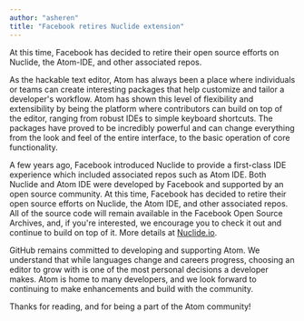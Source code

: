 ```yaml
---
author: "asheren"
title: "Facebook retires Nuclide extension"
---
```


At this time, Facebook has decided to retire their open source efforts on Nuclide, the Atom-IDE, and other associated repos.

<!--more-->

As the hackable text editor, Atom has always been a place where individuals or teams can create interesting packages that help customize and tailor a developer's workflow. Atom has shown this level of flexibility and extensibility by being the platform where contributors can build on top of the editor, ranging from robust IDEs to simple keyboard shortcuts. The packages have proved to be incredibly powerful and can change everything from the look and feel of the entire interface, to the basic operation of core functionality.

A few years ago, Facebook introduced Nuclide to provide a first-class IDE experience which included associated repos such as Atom IDE. Both Nuclide and Atom IDE were developed by Facebook and supported by an open source community. At this time, Facebook has decided to retire their open source efforts on Nuclide, the Atom IDE, and other associated repos. All of the source code will remain available in the Facebook Open Source Archives, and, if you're interested, we encourage you to check it out and continue to build on top of it. More details at [Nuclide.io](https://nuclide.io/).

GitHub remains committed to developing and supporting Atom. We understand that while languages change and careers progress, choosing an editor to grow with is one of the most personal decisions a developer makes. Atom is home to many developers, and we look forward to continuing to make enhancements and build with the community.

Thanks for reading, and for being a part of the Atom community!

